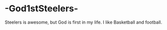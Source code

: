 # -God1stSteelers-
Steelers is awesome, but God is first in my life.
I like Basketball and football.
